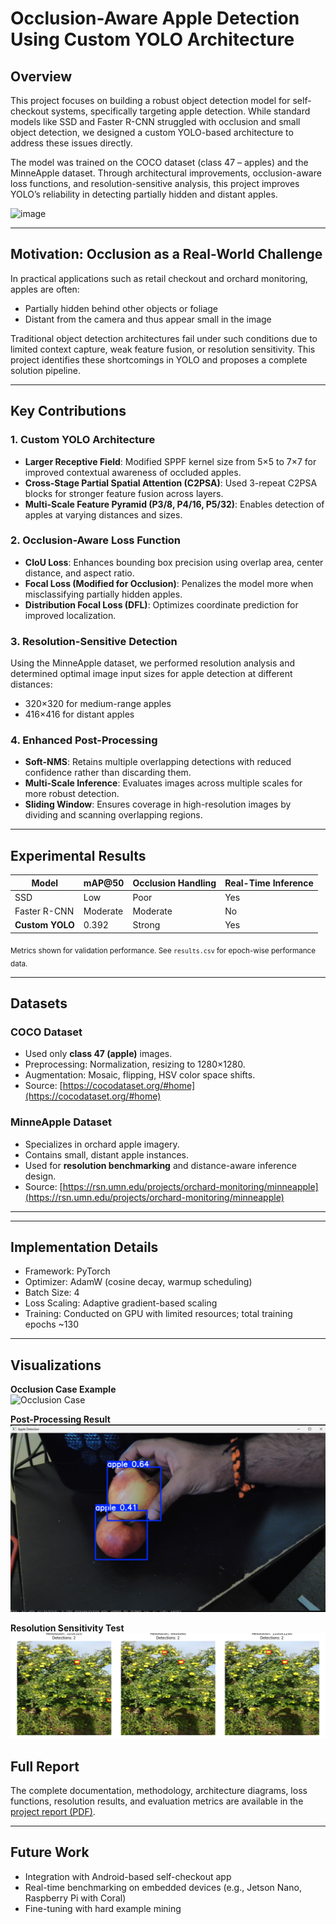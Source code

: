 # Occlusion-Aware Apple Detection Using Custom YOLO Architecture

## Overview

This project focuses on building a robust object detection model for self-checkout systems, specifically targeting apple detection. While standard models like SSD and Faster R-CNN struggled with occlusion and small object detection, we designed a custom YOLO-based architecture to address these issues directly.

The model was trained on the COCO dataset (class 47 – apples) and the MinneApple dataset. Through architectural improvements, occlusion-aware loss functions, and resolution-sensitive analysis, this project improves YOLO’s reliability in detecting partially hidden and distant apples.

![image](https://github.com/user-attachments/assets/b5dcf098-731f-4cab-84a0-28646690da48)

---

## Motivation: Occlusion as a Real-World Challenge

In practical applications such as retail checkout and orchard monitoring, apples are often:

- Partially hidden behind other objects or foliage
- Distant from the camera and thus appear small in the image

Traditional object detection architectures fail under such conditions due to limited context capture, weak feature fusion, or resolution sensitivity. This project identifies these shortcomings in YOLO and proposes a complete solution pipeline.

---

## Key Contributions

### 1. Custom YOLO Architecture

- **Larger Receptive Field**: Modified SPPF kernel size from 5×5 to 7×7 for improved contextual awareness of occluded apples.
- **Cross-Stage Partial Spatial Attention (C2PSA)**: Used 3-repeat C2PSA blocks for stronger feature fusion across layers.
- **Multi-Scale Feature Pyramid (P3/8, P4/16, P5/32)**: Enables detection of apples at varying distances and sizes.

### 2. Occlusion-Aware Loss Function

- **CIoU Loss**: Enhances bounding box precision using overlap area, center distance, and aspect ratio.
- **Focal Loss (Modified for Occlusion)**: Penalizes the model more when misclassifying partially hidden apples.
- **Distribution Focal Loss (DFL)**: Optimizes coordinate prediction for improved localization.

### 3. Resolution-Sensitive Detection

Using the MinneApple dataset, we performed resolution analysis and determined optimal image input sizes for apple detection at different distances:

- 320×320 for medium-range apples
- 416×416 for distant apples

### 4. Enhanced Post-Processing

- **Soft-NMS**: Retains multiple overlapping detections with reduced confidence rather than discarding them.
- **Multi-Scale Inference**: Evaluates images across multiple scales for more robust detection.
- **Sliding Window**: Ensures coverage in high-resolution images by dividing and scanning overlapping regions.

---

## Experimental Results

| Model             | mAP@50 | Occlusion Handling | Real-Time Inference |
|------------------|--------|--------------------|----------------------|
| SSD              | Low    | Poor               | Yes                  |
| Faster R-CNN     | Moderate | Moderate         | No                   |
| **Custom YOLO**  | 0.392  | Strong             | Yes                  |

<sub>Metrics shown for validation performance. See `results.csv` for epoch-wise performance data.</sub>

---

## Datasets

### COCO Dataset
- Used only **class 47 (apple)** images.
- Preprocessing: Normalization, resizing to 1280×1280.
- Augmentation: Mosaic, flipping, HSV color space shifts.
- Source: [https://cocodataset.org/#home](https://cocodataset.org/#home)


### MinneApple Dataset
- Specializes in orchard apple imagery.
- Contains small, distant apple instances.
- Used for **resolution benchmarking** and distance-aware inference design.
- Source: [https://rsn.umn.edu/projects/orchard-monitoring/minneapple](https://rsn.umn.edu/projects/orchard-monitoring/minneapple)  

---


---

## Implementation Details

- Framework: PyTorch
- Optimizer: AdamW (cosine decay, warmup scheduling)
- Batch Size: 4
- Loss Scaling: Adaptive gradient-based scaling
- Training: Conducted on GPU with limited resources; total training epochs ~130

---

## Visualizations

**Occlusion Case Example**  
![Occlusion Case](Results/a4.png)

**Post-Processing Result**  
![YOLO with Soft-NMS](Results/occlusion_case.png)

**Resolution Sensitivity Test**  
![Resolution Comparison](Results/kong.png)



## Full Report

The complete documentation, methodology, architecture diagrams, loss functions, resolution results, and evaluation metrics are available in the [project report (PDF)](https://github.com/Pratheek-Tirunagari-and-Ashruj-Gautam/DeepLearning_Project/blob/main/report.pdf).

---

## Future Work

- Integration with Android-based self-checkout app
- Real-time benchmarking on embedded devices (e.g., Jetson Nano, Raspberry Pi with Coral)
- Fine-tuning with hard example mining


